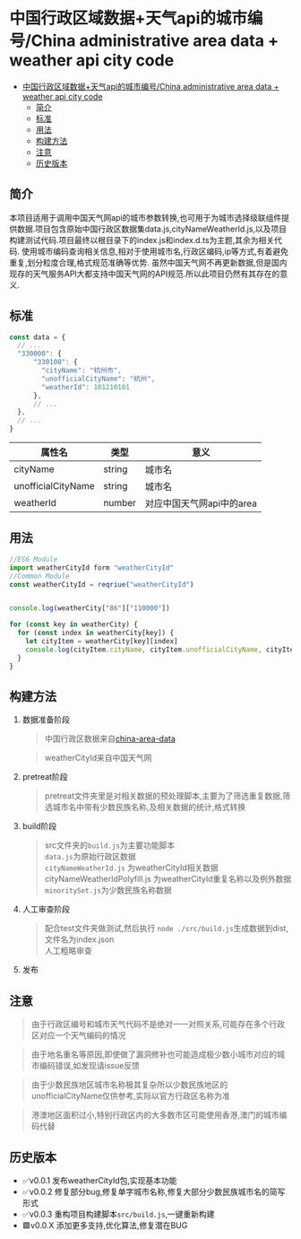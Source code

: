 # 中国行政区域数据+天气api的城市编号/China administrative area data + weather api city code

- [中国行政区域数据+天气api的城市编号/China administrative area data + weather api city code](#中国行政区域数据天气api的城市编号china-administrative-area-data--weather-api-city-code)
  - [简介](#简介)
  - [标准](#标准)
  - [用法](#用法)
  - [构建方法](#构建方法)
  - [注意](#注意)
  - [历史版本](#历史版本)

## 简介

本项目适用于调用中国天气网api的城市参数转换,也可用于为城市选择级联组件提供数据.项目包含原始中国行政区数据集data.js,cityNameWeatherId.js,以及项目构建测试代码.项目最终以根目录下的index.js和index.d.ts为主题,其余为相关代码.
使用城市编码查询相关信息,相对于使用城市名,行政区编码,ip等方式,有着避免重复,划分粒度合理,格式规范准确等优势.
虽然中国天气网不再更新数据,但是国内现存的天气服务API大都支持中国天气网的API规范.所以此项目仍然有其存在的意义.


## 标准
```js
const data = {
  // ...
  "330000": {
      "330100": {
        "cityName": "杭州市",
        "unofficialCityName": "杭州",
        "weatherId": 101210101
      },
      // ...
  },
  // ...
}
```
|属性名|类型|意义|
|---|---|---|
|cityName|string|城市名|
|unofficialCityName|string|城市名|
|weatherId|number|对应中国天气网api中的area|

## 用法

```js
//ES6 Module
import weatherCityId form "weatherCityId"
//Common Module
const weatherCityId = reqriue("weatherCityId")


console.log(weatherCity["86"]["110000"])

for (const key in weatherCity) {
  for (const index in weatherCity[key]) {
    let cityItem = weatherCity[key][index]
    console.log(cityItem.cityName, cityItem.unofficialCityName, cityItem.weatherId)
  }
}

```

## 构建方法
1. 数据准备阶段
   > 中国行政区数据来自[china-area-data](https://www.npmjs.com/package/china-area-data)

   > weatherCityId来自中国天气网
2. pretreat阶段
   >pretreat文件夹里是对相关数据的预处理脚本,主要为了筛选重复数据,筛选城市名中带有少数民族名称,及相关数据的统计,格式转换
3. build阶段
   >src文件夹的`build.js`为主要功能脚本<br/>
   >`data.js`为原始行政区数据<br/>
   >`cityNameWeatherId.js` 为weatherCityId相关数据<br/>
   >cityNameWeatherIdPolyfill.js 为weatherCityId重复名称以及例外数据<br/>
   >`minoritySet.js`为少数民族名称数据
4. 人工审查阶段
   >配合test文件夹做测试,然后执行 `node ./src/build.js`生成数据到dist,文件名为index.json<br/>
   >人工粗略审查
5. 发布

## 注意

>由于行政区编号和城市天气代码不是绝对一一对照关系,可能存在多个行政区对应一个天气编码的情况

>由于地名重名等原因,即使做了漏洞修补也可能造成极少数小城市对应的城市编码错误,如发现请issue反馈

>由于少数民族地区城市名称极其复杂所以少数民族地区的unofficialCityName仅供参考,实际以官方行政区名称为准

>港澳地区面积过小,特别行政区内的大多数市区可能使用香港,澳门的城市编码代替




## 历史版本

-  ✅v0.0.1 发布weatherCityId包,实现基本功能
-  ✅v0.0.2 修复部分bug,修复单字城市名称,修复大部分少数民族城市名的简写形式
-  ✅v0.0.3 重构项目构建脚本`src/build.js`,一键重新构建
-  🟩v0.0.X 添加更多支持,优化算法,修复潜在BUG
